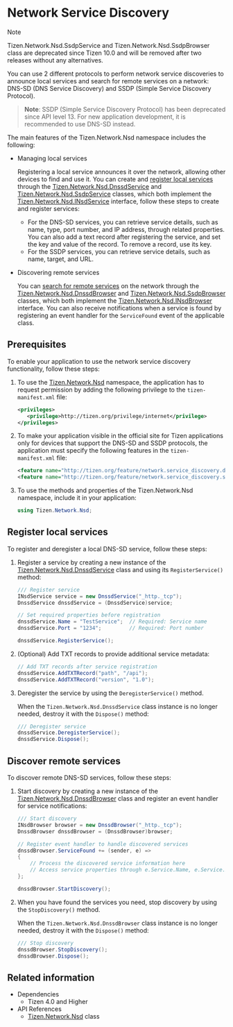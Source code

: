 # Network Service Discovery

> [!NOTE]
> Tizen.Network.Nsd.SsdpService and Tizen.Network.Nsd.SsdpBrowser class are deprecated since Tizen 10.0 and will be removed after two releases without any alternatives.

You can use 2 different protocols to perform network service discoveries to announce local services and search for remote services on a network: DNS-SD (DNS Service Discovery) and SSDP (Simple Service Discovery Protocol).

> **Note**: SSDP (Simple Service Discovery Protocol) has been deprecated since API level 13. For new application development, it is recommended to use DNS-SD instead.

The main features of the Tizen.Network.Nsd namespace includes the following:

-   Managing local services

    Registering a local service announces it over the network, allowing other devices to find and use it. You can create and [register local services](#registration) through the [Tizen.Network.Nsd.DnssdService](/application/dotnet/api/TizenFX/latest/api/Tizen.Network.Nsd.DnssdService.html) and [Tizen.Network.Nsd.SsdpService](/application/dotnet/api/TizenFX/latest/api/Tizen.Network.Nsd.SsdpService.html) classes, which both implement the [Tizen.Network.Nsd.INsdService](/application/dotnet/api/TizenFX/latest/api/Tizen.Network.Nsd.INsdService.html) interface, follow these steps to create and register services:

    -   For the DNS-SD services, you can retrieve service details, such as name, type, port number, and IP address, through related properties. You can also add a text record after registering the service, and set the key and value of the record. To remove a record, use its key.
    -   For the SSDP services, you can retrieve service details, such as name, target, and URL.
-   Discovering remote services

    You can [search for remote services](#discovery) on the network through the [Tizen.Network.Nsd.DnssdBrowser](/application/dotnet/api/TizenFX/latest/api/Tizen.Network.Nsd.DnssdBrowser.html) and [Tizen.Network.Nsd.SsdpBrowser](/application/dotnet/api/TizenFX/latest/api/Tizen.Network.Nsd.SsdpBrowser.html) classes, which both implement the [Tizen.Network.Nsd.INsdBrowser](/application/dotnet/api/TizenFX/latest/api/Tizen.Network.Nsd.INsdBrowser.html) interface. You can also receive notifications when a service is found by registering an event handler for the `ServiceFound` event of the applicable class.

## Prerequisites

To enable your application to use the network service discovery functionality, follow these steps:

1.  To use the [Tizen.Network.Nsd](/application/dotnet/api/TizenFX/latest/api/Tizen.Network.Nsd.html) namespace, the application has to request permission by adding the following privilege to the `tizen-manifest.xml` file:

    ```XML
    <privileges>
       <privilege>http://tizen.org/privilege/internet</privilege>
    </privileges>
    ```

2.  To make your application visible  in the official site for Tizen applications only for devices that support the DNS-SD and SSDP protocols, the application must specify the following features in the `tizen-manifest.xml` file:

    ```XML
    <feature name="http://tizen.org/feature/network.service_discovery.dnssd"/>
    <feature name="http://tizen.org/feature/network.service_discovery.ssdp"/>
    ```

3.  To use the methods and properties of the Tizen.Network.Nsd namespace, include it in your application:

    ```csharp
    using Tizen.Network.Nsd;
    ```

<a name="registration"></a>
## Register local services

To register and deregister a local DNS-SD service, follow these steps:

1.  Register a service by creating a new instance of the [Tizen.Network.Nsd.DnssdService](/application/dotnet/api/TizenFX/latest/api/Tizen.Network.Nsd.DnssdService.html) class and using its `RegisterService()` method:

    ```csharp
    /// Register service
    INsdService service = new DnssdService("_http._tcp");
    DnssdService dnssdService = (DnssdService)service;

    // Set required properties before registration
    dnssdService.Name = "TestService";  // Required: Service name
    dnssdService.Port = "1234";         // Required: Port number

    dnssdService.RegisterService();
    ```

2.  (Optional) Add TXT records to provide additional service metadata:

    ```csharp
    // Add TXT records after service registration
    dnssdService.AddTXTRecord("path", "/api");
    dnssdService.AddTXTRecord("version", "1.0");
    ```

3.  Deregister the service by using the `DeregisterService()` method.

    When the `Tizen.Network.Nsd.DnssdService` class instance is no longer needed, destroy it with the `Dispose()` method:

    ```csharp
    /// Deregister service
    dnssdService.DeregisterService();
    dnssdService.Dispose();
    ```

<a name="discovery"></a>
## Discover remote services

To discover remote DNS-SD services, follow these steps:

1.  Start discovery by creating a new instance of the [Tizen.Network.Nsd.DnssdBrowser](/application/dotnet/api/TizenFX/latest/api/Tizen.Network.Nsd.DnssdBrowser.html) class and register an event handler for service notifications:

    ```csharp
    /// Start discovery
    INsdBrowser browser = new DnssdBrowser("_http._tcp");
    DnssdBrowser dnssdBrowser = (DnssdBrowser)browser;

    // Register event handler to handle discovered services
    dnssdBrowser.ServiceFound += (sender, e) =>
    {
        // Process the discovered service information here
        // Access service properties through e.Service.Name, e.Service.Port, etc.
    };

    dnssdBrowser.StartDiscovery();
    ```

2.  When you have found the services you need, stop discovery by using the `StopDiscovery()` method.

    When the `Tizen.Network.Nsd.DnssdBrowser` class instance is no longer needed, destroy it with the `Dispose()` method:

    ```csharp
    /// Stop discovery
    dnssdBrowser.StopDiscovery();
    dnssdBrowser.Dispose();
    ```


## Related information
- Dependencies
    -  Tizen 4.0 and Higher
- API References
    - [Tizen.Network.Nsd](/application/dotnet/api/TizenFX/latest/api/Tizen.Network.Nsd.html) class

